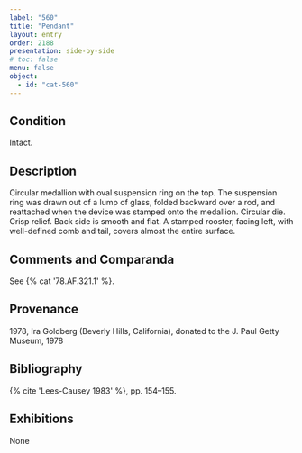 ```yaml
---
label: "560"
title: "Pendant"
layout: entry
order: 2188
presentation: side-by-side
# toc: false
menu: false
object:
  - id: "cat-560"
---
```


## Condition

Intact.

## Description

Circular medallion with oval suspension ring on the top. The suspension ring was drawn out of a lump of glass, folded backward over a rod, and reattached when the device was stamped onto the medallion. Circular die. Crisp relief. Back side is smooth and flat. A stamped rooster, facing left, with well-defined comb and tail, covers almost the entire surface.

## Comments and Comparanda

See {% cat '78.AF.321.1' %}.

## Provenance

1978, Ira Goldberg (Beverly Hills, California), donated to the J. Paul Getty Museum, 1978

## Bibliography

{% cite 'Lees-Causey 1983' %}, pp. 154–155.

## Exhibitions

None